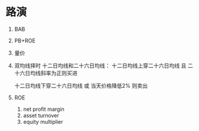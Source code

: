 # 路演

1. BAB

2. PB+ROE

3. 量价

4. 双均线择时
   十二日均线和二十六日均线：
   十二日均线上穿二十六日均线
   且
   二十六日均线斜率为正则买进

   

   十二日均线下穿二十六日均线
   或
   当天价格降低2%
   则卖出

5. ROE

   1. net profit margin
   2. asset turnover
   3. equity multiplier
